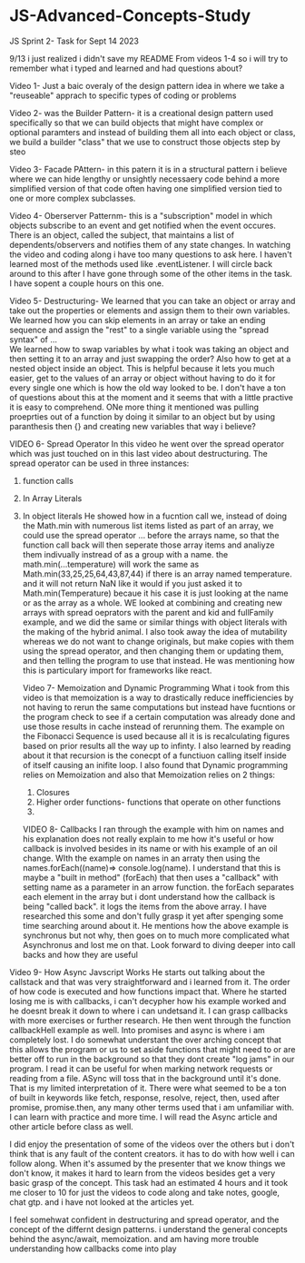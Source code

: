 # JS-Advanced-Concepts-Study
JS Sprint 2- Task for Sept 14 2023


9/13 i just realized i didn't save my README From videos 1-4 so i will try to remember what i typed and learned and had questions about?

Video 1- Just a baic overaly of the design pattern idea in where we take a "reuseable" apprach to specific types of coding or problems

Video 2- was the Builder Pattern- it is a creational design pattern used specifically so that we can build objects that might have
complex or optional paramters and instead of building them all into each object or class, we build a builder "class" that we use to construct those
objects step by steo

Video 3- Facade PAttern- in this patern it is in a structural pattern i believe where we can hide lengthy or unsightly necessaery code behind 
a more simplified version of that code often having one simplified version tied to one or more complex subclasses. 

Video 4- Oberserver Patternm-  this is a "subscription" model in which objects subscribe to an event and get notified when the event occures. 
There is an object, called the subject, that maintains a list of dependents/observers and notifies them of any state changes. 
In watching the video and coding along i have too many questions to ask here. I haven't learned most of the methods used 
like .eventListener. I will circle back around to this after I have gone through some of the other items in the task. I have sopent a couple hours on this one.

Video 5- Destructuring-
We learned that you can take an object or array and take out the properties or elements and assign them to their own variables.
We learned how you can skip elements in an array or take an ending sequence and assign the "rest" to a single variable using
the "spread syntax" of ...    
We learned how to swap variables by what i took was taking an object and then setting it to an array and just swapping the order?
Also how to get at a nested object inside an object.  This is helpful because it lets you much easier, get to the values of an array or object without
having to do it for every single one which is how the old way looked to be. I don't have a ton of questions about this at the moment and 
it seems that with a little practive it is easy to comprehend. ONe more thing it mentioned was pulling proeprties out of a function by doing it similar to an object but
by using paranthesis then {} and creating new variables that way i believe?

VIDEO 6- Spread Operator
In this video he went over the spread operator which was just touched on in this last video about destructuring. The spread operator can be used in three instances:
1. function calls
2. In Array Literals
3. In object literals
   He showed how in a fucntion call we, instead of doing the Math.min with numerous list items listed as part of an array, we could use the spread operator ... before the arrays name, so that the function call back will then seperate those array items and analiyze them indivually instread of as a group with a name.
   the math.min(...temperature) will work the same as Math.min(33,25,25,64,43,87,44) if there is an array named temperature.
   and it will not return NaN like it would if you just asked it to Math.min(Temperature) becaue it his case it is just looking at the name or as the array as a whole.
   WE looked at combining and creating new arrays with spread oeprators with the parent and kid and fullFamily example, and we did the same or similar things with object literals with the making of the hybrid animal.  I also took away the idea of mutability whereas we do not want to change originals, but make copies with them using the spread operator, and then changing them or updating them, and then telling the program to use that instead. He was mentioning how this is particulary import for frameworks like react.

   Video 7- Memoization and Dynamic Programming
    What i took from this video is that memoization is a way to drastically reduce inefficiencies by not having to rerun the same computations but instead have fucntions or the program check to see if a certain computation was already done and use those results in cache instead of rerunning them. The example on the Fibonacci Sequence is used because all it is is recalculating figures based on prior results all the way up to infinty. I also learned by reading about it that recursion is the conecpt of a functiuon calling itself inside of itself causing an inifite loop.  I also found that Dynamic programming relies on Memoization and also that Memoization relies on 2 things:
   1. Closures
   2. Higher order functions- functions that operate on other functions
   3. 
   VIDEO 8- Callbacks
    I ran through the example with him on names and his explanation does not really explain to me how it's useful  or how callback is involved besides in its name or with his example of an oil change.
WIth the example on names in an arraty then using the names.forEach((name)=> console.log(name). I understand that this is maybe a "built in method" (forEach) that then uses a "callback" with setting name as a parameter in an arrow function. the forEach separates each element in the array but i dont understand how the callback is being "called back". it logs the items from the above array. I have researched this some and don't fully grasp it yet after spenging some time searching around about it. He mentions how the above example is synchronus but not why, then goes on to much more complicated what Asynchronus and lost me on that. Look forward to diving deeper into call backs and how they are useful

Video 9- How Async Javscript Works
He starts out talking about the callstack and that was very straightforward and i learned from it. The order of how code is executed and how functions impact that. Where he started losing me is with callbacks, i can't decypher how his example worked and he doesnt break it down to where i can undetsand it. I can grasp callbacks with more exercises or further research. He then went through the function callbackHell example as well. Into promises and async is where i am completely lost. I do somewhat understant the over arching concept that this allows the program or us to set aside functions that might need to or are better off to run in the background so that they dont create "log jams" in our program. I read it can be useful for when marking network requests or reading from a file. ASync will toss that in the background until it's done. That is my limited interpretation of it. There were what seemed to be a ton of built in keywords like fetch, response, resolve, reject, then, used after promise, promise.then, any many other terms used that i am unfamiliar with. I can learn with practice and more time. 
I will read the Async article and other article before class as well. 



I did enjoy the presentation of some of the videos over the others but i don't think that is any fault of the content creators. it has to do with how well i can follow along. When it's assumed by the presenter that we know things we don't know, it makes it hard to learn from the videos besides get a very basic grasp of the concept. This task had an estimated 4 hours and it took me closer to 10 for just the videos to code along and take notes, google, chat gtp. and i have not looked at the articles yet. 


I feel somehwat confident in destructuring and spread operator, and the concept of the differnt design patterns. i understand the general concepts behind the async/await, memoization. and am having more trouble understanding how callbacks come into play









